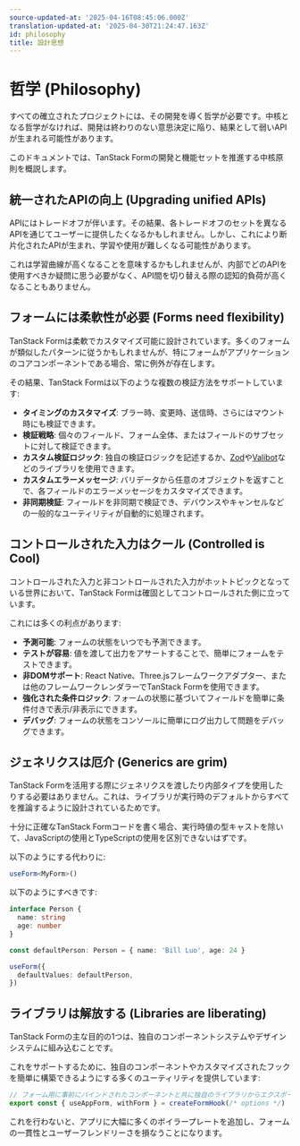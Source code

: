 ```yaml
---
source-updated-at: '2025-04-16T08:45:06.000Z'
translation-updated-at: '2025-04-30T21:24:47.163Z'
id: philosophy
title: 設計思想
---
```


# 哲学 (Philosophy)

すべての確立されたプロジェクトには、その開発を導く哲学が必要です。中核となる哲学がなければ、開発は終わりのない意思決定に陥り、結果として弱いAPIが生まれる可能性があります。

このドキュメントでは、TanStack Formの開発と機能セットを推進する中核原則を概説します。

## 統一されたAPIの向上 (Upgrading unified APIs)

APIにはトレードオフが伴います。その結果、各トレードオフのセットを異なるAPIを通じてユーザーに提供したくなるかもしれません。しかし、これにより断片化されたAPIが生まれ、学習や使用が難しくなる可能性があります。

これは学習曲線が高くなることを意味するかもしれませんが、内部でどのAPIを使用すべきか疑問に思う必要がなく、API間を切り替える際の認知的負荷が高くなることもありません。

## フォームには柔軟性が必要 (Forms need flexibility)

TanStack Formは柔軟でカスタマイズ可能に設計されています。多くのフォームが類似したパターンに従うかもしれませんが、特にフォームがアプリケーションのコアコンポーネントである場合、常に例外が存在します。

その結果、TanStack Formは以下のような複数の検証方法をサポートしています:

- **タイミングのカスタマイズ**: ブラー時、変更時、送信時、さらにはマウント時にも検証できます。
- **検証戦略**: 個々のフィールド、フォーム全体、またはフィールドのサブセットに対して検証できます。
- **カスタム検証ロジック**: 独自の検証ロジックを記述するか、[Zod](https://zod.dev/)や[Valibot](https://valibot.dev/)などのライブラリを使用できます。
- **カスタムエラーメッセージ**: バリデータから任意のオブジェクトを返すことで、各フィールドのエラーメッセージをカスタマイズできます。
- **非同期検証**: フィールドを非同期で検証でき、デバウンスやキャンセルなどの一般的なユーティリティが自動的に処理されます。

## コントロールされた入力はクール (Controlled is Cool)

コントロールされた入力と非コントロールされた入力がホットトピックとなっている世界において、TanStack Formは確固としてコントロールされた側に立っています。

これには多くの利点があります:

- **予測可能**: フォームの状態をいつでも予測できます。
- **テストが容易**: 値を渡して出力をアサートすることで、簡単にフォームをテストできます。
- **非DOMサポート**: React Native、Three.jsフレームワークアダプター、または他のフレームワークレンダラーでTanStack Formを使用できます。
- **強化された条件ロジック**: フォームの状態に基づいてフィールドを簡単に条件付きで表示/非表示にできます。
- **デバッグ**: フォームの状態をコンソールに簡単にログ出力して問題をデバッグできます。

## ジェネリクスは厄介 (Generics are grim)

TanStack Formを活用する際にジェネリクスを渡したり内部タイプを使用したりする必要はありません。これは、ライブラリが実行時のデフォルトからすべてを推論するように設計されているためです。

十分に正確なTanStack Formコードを書く場合、実行時値の型キャストを除いて、JavaScriptの使用とTypeScriptの使用を区別できないはずです。

以下のようにする代わりに:

```typescript
useForm<MyForm>()
```

以下のようにすべきです:

```typescript
interface Person {
  name: string
  age: number
}

const defaultPerson: Person = { name: 'Bill Luo', age: 24 }

useForm({
  defaultValues: defaultPerson,
})
```

## ライブラリは解放する (Libraries are liberating)

TanStack Formの主な目的の1つは、独自のコンポーネントシステムやデザインシステムに組み込むことです。

これをサポートするために、独自のコンポーネントやカスタマイズされたフックを簡単に構築できるようにする多くのユーティリティを提供しています:

```typescript
// フォーム用に事前にバインドされたコンポーネントと共に独自のライブラリからエクスポート
export const { useAppForm, withForm } = createFormHook(/* options */)
```

これを行わないと、アプリに大幅に多くのボイラープレートを追加し、フォームの一貫性とユーザーフレンドリーさを損なうことになります。
